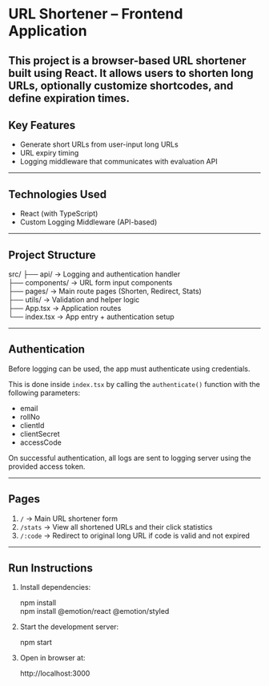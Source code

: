 # URL Shortener – Frontend Application

This project is a browser-based URL shortener built using React. It allows users to shorten long URLs, optionally customize shortcodes, and define expiration times.
---

## Key Features

- Generate short URLs from user-input long URLs
- URL expiry timing 
- Logging middleware that communicates with evaluation API

---

## Technologies Used

- React (with TypeScript)
- Custom Logging Middleware (API-based)

---

## Project Structure

src/
├── api/               → Logging and authentication handler  
├── components/        → URL form input components  
├── pages/             → Main route pages (Shorten, Redirect, Stats)  
├── utils/             → Validation and helper logic  
├── App.tsx            → Application routes  
└── index.tsx          → App entry + authentication setup  

---

## Authentication

Before logging can be used, the app must authenticate using credentials.

This is done inside `index.tsx` by calling the `authenticate()` function with the following parameters:

- email
- rollNo
- clientId
- clientSecret
- accessCode

On successful authentication, all logs are sent to logging server using the provided access token.

---

##  Pages

1. `/` → Main URL shortener form  
2. `/stats` → View all shortened URLs and their click statistics  
3. `/:code` → Redirect to original long URL if code is valid and not expired

---

##  Run Instructions

1. Install dependencies:

   npm install  
   npm install @emotion/react @emotion/styled

2. Start the development server:

   npm start

3. Open in browser at:

   http://localhost:3000

